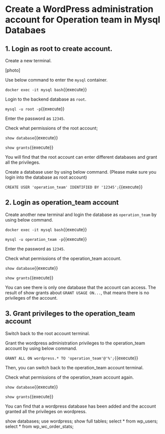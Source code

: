 # Create a WordPress administration account for Operation team in Mysql Databaes

## 1. Login as root to create account.
Create a new terminal.

[photo]

Use below command to enter the `mysql` container.

`docker exec -it mysql bash`{{execute}}

Login to the backend database as `root`.

`mysql -u root -p`{{execute}}

Enter the password as `12345`.

Check what permissions of the root account;

`show database`{{execute}}

`show grants`{{execute}}

You will find that the root account can enter different databases and grant all the privileges.

Create a database user by using below command. (Please make sure you login into the database as root account)

`CREATE USER 'operation_team' IDENTIFIED BY '12345';`{{execute}}

## 2. Login as operation_team account
Create another new terminal and login the database as `operation_team` by using below command.

`docker exec -it mysql bash`{{execute}}

`mysql -u operation_team -p`{{execute}}

Enter the password as `12345`.

Check what permissions of the operation_team account.

`show database`{{execute}}

`show grants`{{execute}}

You can see there is only one database that the account can access.
The result of show grants about `GRANT USAGE ON...`, that means there is no privileges of the account.

## 3. Grant privileges to the operation_team account
Switch back to the root account terminal.

Grant the wordpress administration privileges to the operation_team account by using below command.

`GRANT ALL ON wordpress.* TO 'operation_team'@'%';`{{execute}}


Then, you can switch back to the operation_team account terminal.

Check what permissions of the operation_team account again.

`show database`{{execute}}

`show grants`{{execute}}

You can find that a wordpress database has been added and the account granted all the privileges on wordpress.



show databases;
use wordpress;
show full tables;
select * from wp_users;
select * from wp_wc_order_stats;
